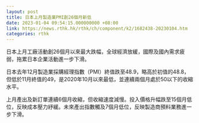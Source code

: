 ```yaml
---
layout: post
title: 日本上月製造業PMI創26個月新低
date: 2023-01-04 09:54:15.000000000 +08:00
link: https://news.rthk.hk/rthk/ch/component/k2/1682438-20230104.htm
categories: rthk
---
```


日本上月工廠活動創26個月以來最大跌幅，全球經濟放緩，國際及國內需求疲弱，拖累日本企業活動進一步下滑。

日本去年12月製造業採購經理指數（PMI）終值跌至48.9，略高於初值的48.8，但低於11月終值的49，是2020年10月以來最低，並連續兩個月處於50以下的收縮水平。

上月產出及新訂單連續6個月收縮，但收縮速度減慢。投入價格升幅跌至15個月低位，反映成本壓力紓緩。未來產出指數觸及7個月低位，反映製造商預料業務進一步下滑。

